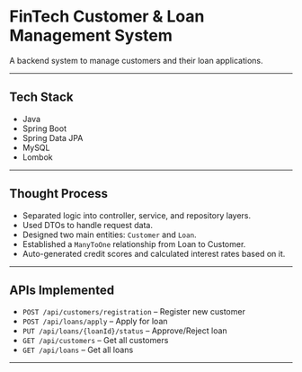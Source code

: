 # FinTech Customer & Loan Management System

A backend system to manage customers and their loan applications.

---

## Tech Stack
- Java
- Spring Boot
- Spring Data JPA
- MySQL
- Lombok

---

## Thought Process
- Separated logic into controller, service, and repository layers.
- Used DTOs to handle request data.
- Designed two main entities: `Customer` and `Loan`.
- Established a `ManyToOne` relationship from Loan to Customer.
- Auto-generated credit scores and calculated interest rates based on it.

---

## APIs Implemented
- `POST /api/customers/registration` – Register new customer
- `POST /api/loans/apply` – Apply for loan
- `PUT /api/loans/{loanId}/status` – Approve/Reject loan
- `GET /api/customers` – Get all customers
- `GET /api/loans` – Get all loans

---
